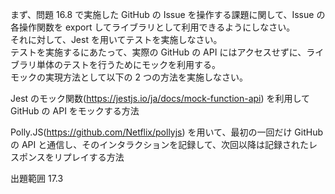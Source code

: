 まず、問題 16.8 で実施した GitHub の Issue を操作する課題に関して、Issue の各操作関数を export してライブラリとして利用できるようにしなさい。  
それに対して、Jest を用いてテストを実施しなさい。  
テストを実施するにあたって、実際の GitHub の API にはアクセスせずに、ライブラリ単体のテストを行うためにモックを利用する。  
モックの実現方法として以下の 2 つの方法を実施しなさい。

Jest のモック関数(https://jestjs.io/ja/docs/mock-function-api) を利用して GitHub の API をモックする方法

Polly.JS(https://github.com/Netflix/pollyjs) を用いて、最初の一回だけ GitHub の API と通信し、そのインタラクションを記録して、次回以降は記録されたレスポンスをリプレイする方法

出題範囲 17.3
